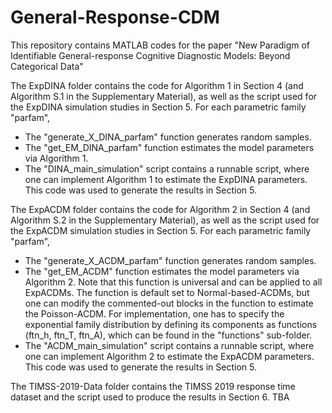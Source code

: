 # General-Response-CDM
This repository contains MATLAB codes for the paper "New Paradigm of Identifiable General-response Cognitive Diagnostic Models: Beyond Categorical Data"

The ExpDINA folder contains the code for Algorithm 1 in Section 4 (and Algorithm S.1 in the Supplementary Material), as well as the script used for the ExpDINA simulation studies in Section 5. For each parametric family "parfam", 
- The "generate_X_DINA_parfam" function generates random samples.
- The "get_EM_DINA_parfam" function estimates the model parameters via Algorithm 1.
- The "DINA_main_simulation" script contains a runnable script, where one can implement Algorithm 1 to estimate the ExpDINA parameters. This code was used to generate the results in Section 5.

The ExpACDM folder contains the code for Algorithm 2 in Section 4 (and Algorithm S.2 in the Supplementary Material), as well as the script used for the ExpACDM simulation studies in Section 5. For each parametric family "parfam", 
- The "generate_X_ACDM_parfam" function generates random samples.
- The "get_EM_ACDM" function estimates the model parameters via Algorithm 2. Note that this function is universal and can be applied to all ExpACDMs. The function is default set to Normal-based-ACDMs, but one can modify the commented-out blocks in the function to estimate the Poisson-ACDM. For implementation, one has to specify the exponential family distribution by defining its components as functions (ftn_h, ftn_T, ftn_A), which can be found in the "functions" sub-folder. 
- The "ACDM_main_simulation" script contains a runnable script, where one can implement Algorithm 2 to estimate the ExpACDM parameters. This code was used to generate the results in Section 5.

The TIMSS-2019-Data folder contains the TIMSS 2019 response time dataset and the script used to produce the results in Section 6. TBA
